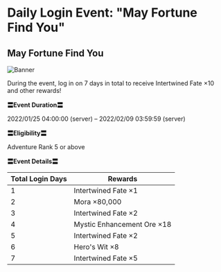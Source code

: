 # Daily Login Event: "May Fortune Find You"
## May Fortune Find You
![Banner](https://uploadstatic-sea.mihoyo.com/announcement/2021/12/16/d1cd598786a3ef92e5b87f919e0463a4_6725946796661751898.jpg)

During the event, log in on 7 days in total to receive Intertwined Fate ×10 and other rewards!

 

**〓Event Duration〓**

2022/01/25 04:00:00 (server) – 2022/02/09 03:59:59 (server)

 

**〓Eligibility〓**

Adventure Rank 5 or above

 

**〓Event Details〓**

**Total Login Days** | **Rewards**
--- | ---
1 | Intertwined Fate ×1
2 | Mora ×80,000
3 | Intertwined Fate ×2
4 | Mystic Enhancement Ore ×18
5 | Intertwined Fate ×2
6 | Hero's Wit ×8
7 | Intertwined Fate ×5
